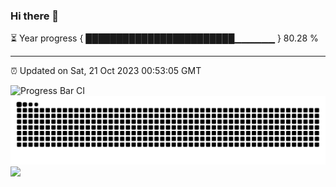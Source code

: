 ### Hi there 👋

⏳ Year progress { ████████████████████████▁▁▁▁▁▁ } 80.28 %

---

⏰ Updated on Sat, 21 Oct 2023 00:53:05 GMT

![Progress Bar CI](https://github.com/liununu/liununu/workflows/Progress%20Bar%20CI/badge.svg)![](https://raw.githubusercontent.com/L1cardo/L1cardo/main/assets/github-contribution-grid-snake.svg)![](https://raw.githubusercontent.com/seesaws/seesaws/main/assets/github-contribution-grid-snake.svg)
